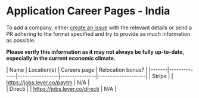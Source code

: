 # Application Career Pages - India

To add a company, either [create an issue](https://github.com/rahbal/ApplicationCareerPagesIndia/issues) with the relevant details or send a PR adhering to the format specified and try to provide as much information as possible.

**Please verify this information as it may not always be fully up-to-date, especially in the current economic climate.**


| Name  | Location(s)  |  Careers page |  Relocation bonus? |
|-------|--------------|-----------------|---------------|--------------------|
| Stripe |  | https://jobs.lever.co/paytm | N/A |     
| Directi |  | https://jobs.lever.co/directi | N/A |
